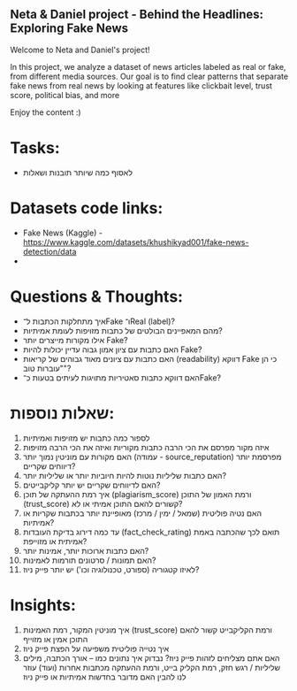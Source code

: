 ## Neta & Daniel project - Behind the Headlines: Exploring Fake News
Welcome to Neta and Daniel's project!

In this project, we analyze a dataset of news articles labeled as real or fake, from different media sources.
Our goal is to find clear patterns that separate fake news from real news by looking at features like clickbait level, trust score, political bias, and more

Enjoy the content :)

# Tasks:
- לאסוף כמה שיותר תובנות ושאלות

# Datasets code links:
- Fake News (Kaggle) - https://www.kaggle.com/datasets/khushikyad001/fake-news-detection/data
- 
# Questions & Thoughts:
- איך מתחלקות הכתבות ל־Fake ו־Real (label)?
- מהם המאפיינים הבולטים של כתבות מזויפות לעומת אמיתיות?
- אילו מקורות מייצרים יותר Fake?
- האם כתבות עם ציון אמון גבוה עדיין יכולות להיות Fake?
- האם כתבות עם ציונים מאוד גבוהים של קריאות (readability) דווקא Fake כי הן "עוברות טוב"?
- האם דווקא כתבות סאטיריות מתויגות לעיתים בטעות כ־Fake?

# שאלות נוספות:
1.	לספור כמה כתבות יש מזויפות ואמיתיות
2.	איזה מקור מפרסם את הכי הרבה כתבות מקוריות ואיזה את הכי הרבה מזויפות
3.	האם מקורות עם מוניטין נמוך יותר (עמודה - source_reputation) מפרסמת יותר דיווחים שקריים?
4.	האם כתבות שליליות נוטות להיות חיוביות יותר או שליליות יותר?
5.	האם לדיווחים שקריים יש יותר קליקבייטים?
6.	איך רמת ההעתקה של תוכן (plagiarism_score) ורמת האמון של התוכן (trust_score) קשורים להאם התוכן אמיתי או לא?
7.	האם נטיה פוליטית (שמאל / ימין / מרכז)  מאופיינת יותר בכתבות שקריות או אמיתיות?
8.	עד כמה דירוג בדיקת העובדות (fact_check_rating) תואם לכך שהכתבה באמת אמיתית או מזוייפת?
9.	האם כתבות ארוכות יותר, אמינות יותר?
10.	האם תמונות / סרטונים תורמות לאמינות?
11.	לאיזו קטגוריה (ספורט, טכנולוגיה וכו') יש יותר פייק ניוז?



# Insights:
1.	איך מוניטין המקור, רמת האמינות (trust_score) ורמת הקליקבייט קשור להאם התוכן אמין או מזוייף
2.	איך נטייה פוליטית משפיעה על הפצת פייק ניוז
3.	האם אתם מצליחים לזהות פייק ניוז? נבדוק איך נתונים כמו – אורך הכתבה, מילים שליליות / רגש חזק, רמת הקליק בייט, ורמת ההעתקה מכתבות אחרות (ועוד) עוזר לנו להבין האם מדובר בחדשות אמיתיות או פייק ניוז

